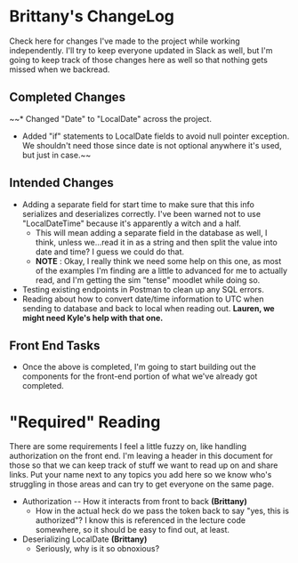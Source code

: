 # Brittany's ChangeLog
Check here for changes I've made to the project while working independently. I'll try to keep everyone updated in Slack as well, but I'm going to keep track of those changes here as well so that nothing gets missed when we backread.

## Completed Changes
~~* Changed "Date" to "LocalDate" across the project.
  * Added "if" statements to LocalDate fields to avoid null pointer exception. We shouldn't need those since date is not optional anywhere it's used, but just in case.~~

## Intended Changes
* Adding a separate field for start time to make sure that this info serializes and deserializes correctly. I've been warned not to use "LocalDateTime" because it's apparently a witch and a half.
  * This will mean adding a separate field in the database as well, I think, unless we...read it in as a string and then split the value into date and time? I guess we could do that.
  * **NOTE** : Okay, I really think we need some help on this one, as most of the examples I'm finding are a little to advanced for me to actually read, and I'm getting the sim "tense" moodlet while doing so.
* Testing existing endpoints in Postman to clean up any SQL errors.
* Reading about how to convert date/time information to UTC when sending to database and back to local when reading out. **Lauren, we might need Kyle's help with that one.**

## Front End Tasks
* Once the above is completed, I'm going to start building out the components for the front-end portion of what we've already got completed.


# "Required" Reading
There are some requirements I feel a little fuzzy on, like handling authorization on the front end. I'm leaving a header in this document for those so that we can keep track of stuff we want to read up on and share links. Put your name next to any topics you add here so we know who's struggling in those areas and can try to get everyone on the same page.

* Authorization -- How it interacts from front to back **(Brittany)**
  * How in the actual heck do we pass the token back to say "yes, this is authorized"? I know this is referenced in the lecture code somewhere, so it should be easy to find out, at least.
* Deserializing LocalDate **(Brittany)**
  * Seriously, why is it so obnoxious?